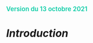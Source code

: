 <span style="color:rgb(13, 204, 166);font-weight:600; font-size:1.2em">Version du 13 octobre 2021</span>

# *Introduction*